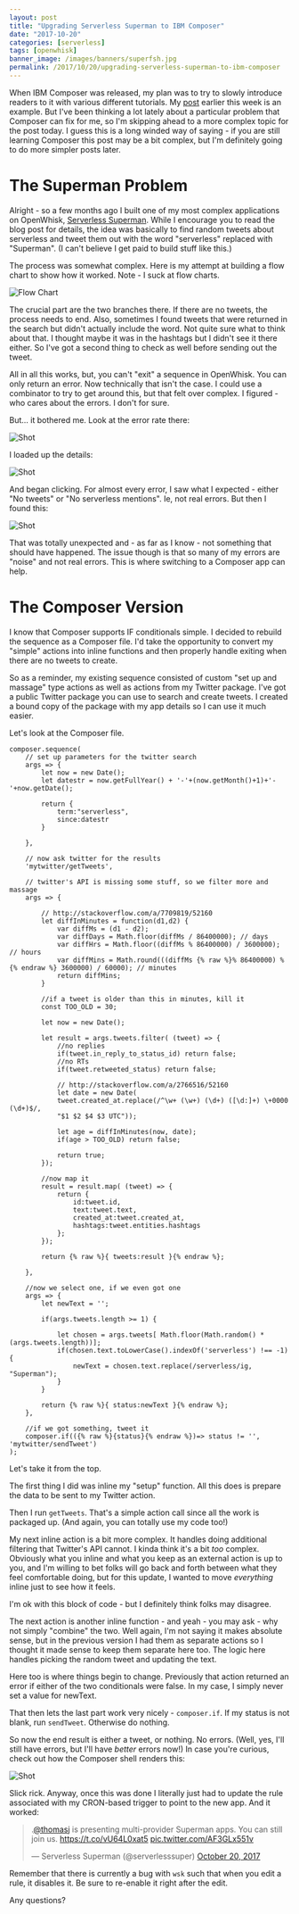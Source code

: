 ```yaml
---
layout: post
title: "Upgrading Serverless Superman to IBM Composer"
date: "2017-10-20"
categories: [serverless]
tags: [openwhisk]
banner_image: /images/banners/superfsh.jpg
permalink: /2017/10/20/upgrading-serverless-superman-to-ibm-composer
---
```


When IBM Composer was released, my plan was to try to slowly introduce readers to it with various different tutorials. My [post](http://localhost:1313/2017/10/18/building-your-first-serverless-composition-with-ibm-cloud-functions/) earlier this week is an example. But I've been thinking a lot lately about a particular problem that Composer can fix for me, so I'm skipping ahead to a more complex topic for the post today. I guess this is a long winded way of saying - if you are still learning Composer this post may be a bit complex, but I'm definitely going to do more simpler posts later. 

The Superman Problem
===

Alright - so a few months ago I built one of my most complex applications on OpenWhisk, [Serverless Superman](https://www.raymondcamden.com/2017/05/19/building-the-serverless-superman/). While I encourage you to read the blog post for details, the idea was basically to find random tweets about serverless and tweet them out with the word "serverless" replaced with "Superman". (I can't believe I get paid to build stuff like this.)

The process was somewhat complex. Here is my attempt at building a flow chart to show how it worked. Note - I suck at flow charts. 

![Flow Chart](https://static.raymondcamden.com/images/2017/10/superfsh0.png)

The crucial part are the two branches there. If there are no tweets, the process needs to end. Also, sometimes I found tweets that were returned in the search but didn't actually include the word. Not quite sure what to think about that. I thought maybe it was in the hashtags but I didn't see it there either. So I've got a second thing to check as well before sending out the tweet.

All in all this works, but, you can't "exit" a sequence in OpenWhisk. You can only return an error. Now technically that isn't the case. I could use a combinator to try to get around this, but that felt over complex. I figured - who cares about the errors. I don't for sure.

But... it bothered me. Look at the error rate there:

![Shot](https://static.raymondcamden.com/images/2017/10/superfsh2.jpg)

I loaded up the details:

![Shot](https://static.raymondcamden.com/images/2017/10/superfsh3.jpg)

And began clicking. For almost every error, I saw what I expected - either "No tweets" or "No serverless mentions". Ie, not real errors. But then I found this:

![Shot](https://static.raymondcamden.com/images/2017/10/superfsh4.jpg)

That was totally unexpected and - as far as I know - not something that should have happened. The issue though is that so many of my errors are "noise" and not real errors. This is where switching to a Composer app can help.

The Composer Version
===

I know that Composer supports IF conditionals simple. I decided to rebuild the sequence as a Composer file. I'd take the opportunity to convert my "simple" actions into inline functions and then properly handle exiting when there are no tweets to create.

So as a reminder, my existing sequence consisted of custom "set up and massage" type actions as well as actions from my Twitter package. I've got a public Twitter package you can use to search and create tweets. I created a bound copy of the package with my app details so I can use it much easier. 

Let's look at the Composer file.

<pre><code class="language-javascript">composer.sequence(
	&#x2F;&#x2F; set up parameters for the twitter search
	args =&gt; {
		let now = new Date();
		let datestr = now.getFullYear() + &#x27;-&#x27;+(now.getMonth()+1)+&#x27;-&#x27;+now.getDate();

		return {
			term:&quot;serverless&quot;,
			since:datestr
		}

	},

	&#x2F;&#x2F; now ask twitter for the results
	&#x27;mytwitter&#x2F;getTweets&#x27;,

	&#x2F;&#x2F; twitter&#x27;s API is missing some stuff, so we filter more and massage
	args =&gt; {

		&#x2F;&#x2F; http:&#x2F;&#x2F;stackoverflow.com&#x2F;a&#x2F;7709819&#x2F;52160
		let diffInMinutes = function(d1,d2) {
			var diffMs = (d1 - d2);
			var diffDays = Math.floor(diffMs &#x2F; 86400000); &#x2F;&#x2F; days
			var diffHrs = Math.floor((diffMs % 86400000) &#x2F; 3600000); &#x2F;&#x2F; hours
			var diffMins = Math.round(((diffMs {% raw %}% 86400000) %{% endraw %} 3600000) &#x2F; 60000); &#x2F;&#x2F; minutes
			return diffMins;
		}

		&#x2F;&#x2F;if a tweet is older than this in minutes, kill it
		const TOO_OLD = 30;
		
		let now = new Date();

		let result = args.tweets.filter( (tweet) =&gt; {
			&#x2F;&#x2F;no replies
			if(tweet.in_reply_to_status_id) return false;
			&#x2F;&#x2F;no RTs
			if(tweet.retweeted_status) return false;

			&#x2F;&#x2F; http:&#x2F;&#x2F;stackoverflow.com&#x2F;a&#x2F;2766516&#x2F;52160
			let date = new Date(
			tweet.created_at.replace(&#x2F;^\w+ (\w+) (\d+) ([\d:]+) \+0000 (\d+)$&#x2F;,
			&quot;$1 $2 $4 $3 UTC&quot;));

			let age = diffInMinutes(now, date);
			if(age &gt; TOO_OLD) return false;

			return true;
		});

		&#x2F;&#x2F;now map it
		result = result.map( (tweet) =&gt; {
			return {
				id:tweet.id,
				text:tweet.text,
				created_at:tweet.created_at,
				hashtags:tweet.entities.hashtags
			};
		});

		return {% raw %}{ tweets:result }{% endraw %};

	},

	&#x2F;&#x2F;now we select one, if we even got one
	args =&gt; {
		let newText = &#x27;&#x27;;

		if(args.tweets.length &gt;= 1) {

	        let chosen = args.tweets[ Math.floor(Math.random() * (args.tweets.length))];
	        if(chosen.text.toLowerCase().indexOf(&#x27;serverless&#x27;) !== -1) {
		        newText = chosen.text.replace(&#x2F;serverless&#x2F;ig, &quot;Superman&quot;);
			}
		}

		return {% raw %}{ status:newText }{% endraw %};
	},

	&#x2F;&#x2F;if we got something, tweet it
	composer.if(({% raw %}{status}{% endraw %})=&gt; status != &#x27;&#x27;, &#x27;mytwitter&#x2F;sendTweet&#x27;)
);
</code></pre>

Let's take it from the top.

The first thing I did was inline my "setup" function. All this does is prepare the data to be sent to my Twitter action.

Then I run `getTweets`. That's a simple action call since all the work is packaged up. (And again, you can totally use my code too!)

My next inline action is a bit more complex. It handles doing additional filtering that Twitter's API cannot. I kinda think it's a bit *too* complex. Obviously what you inline and what you keep as an external action is up to you, and I'm willing to bet folks will go back and forth between what they feel comfortable doing, but for this update, I wanted to move *everything* inline just to see how it feels. 

I'm ok with this block of code - but I definitely think folks may disagree.

The next action is another inline function - and yeah - you may ask - why not simply "combine" the two. Well again, I'm not saying it makes absolute sense, but in the previous version I had them as separate actions so I thought it made sense to keep them separate here too. The logic here handles picking the random tweet and updating the text.

Here too is where things begin to change. Previously that action returned an error if either of the two conditionals were false. In my case, I simply never set a value for newText.

That then lets the last part work very nicely - `composer.if`. If my status is not blank, run `sendTweet`. Otherwise do nothing.

So now the end result is either a tweet, or nothing. No errors. (Well, yes, I'll still have errors, but I'll have *better* errors now!) In case you're curious, check out how the Composer shell renders this:

![Shot](https://static.raymondcamden.com/images/2017/10/superfsh5.jpg)

Slick rick. Anyway, once this was done I literally just had to update the rule associated with my CRON-based trigger to point to the new app. And it worked: 

<blockquote class="twitter-tweet" data-lang="en"><p lang="en" dir="ltr">.<a href="https://twitter.com/thomasj?ref_src=twsrc{% raw %}%5Etfw">@thomasj</a> is presenting multi-provider Superman apps. You can still join us. <a href="https://t.co/vU64L0xat5">https://t.co/vU64L0xat5</a> <a href="https://t.co/AF3GLx551v">pic.twitter.com/AF3GLx551v</a></p>&mdash; Serverless Superman (@serverlesssuper) <a href="https://twitter.com/serverlesssuper/status/921420805900328966?ref_src=twsrc%{% endraw %}5Etfw">October 20, 2017</a></blockquote>
<script async src="//platform.twitter.com/widgets.js" charset="utf-8"></script>

Remember that there is currently a bug with `wsk` such that when you edit a rule, it disables it. Be sure to re-enable it right after the edit.

Any questions?